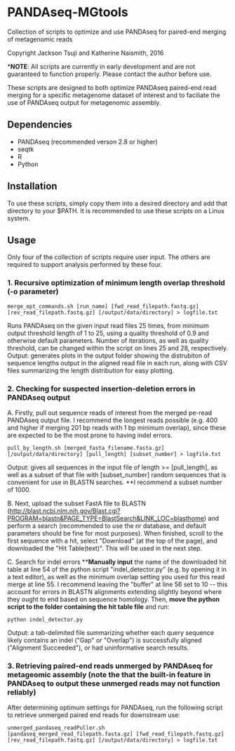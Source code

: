 # PANDAseq-MGtools
Collection of scripts to optimize and use PANDAseq for paired-end merging of metagenomic reads

Copyright Jackson Tsuji and Katherine Naismith, 2016

*__NOTE__: All scripts are currently in early development and are not guaranteed to function properly. Please contact the author before use.

These scripts are designed to both optimize PANDAseq paired-end read merging for a specific metagenome dataset of interest and to faciliate the use of PANDAseq output for metagenomic assembly.

## Dependencies
- PANDAseq (recommended verson 2.8 or higher)
- seqtk
- R
- Python

## Installation
To use these scripts, simply copy them into a desired directory and add that directory to your $PATH. It is recommended to use these scripts on a Linux system.

## Usage
Only four of the collection of scripts require user input. The others are required to support analysis performed by these four.

### 1. Recursive optimization of minimum length overlap threshold (-o parameter)
```
merge_opt_commands.sh [run_name] [fwd_read_filepath.fastq.gz] [rev_read_filepath.fastq.gz] [/output/data/directory] > logfile.txt
```
Runs PANDAseq on the given input read files 25 times, from minimum output threshold length of 1 to 25, using a quality threshold of 0.9 and otherwise default parameters. Number of iterations, as well as quality threshold, can be changed within the script on lines 25 and 28, respectively.
Output: generates plots in the output folder showing the distrubiton of sequence lengths output in the aligned read file in each run, along with CSV files summarizing the length distribution for easy plotting.

### 2. Checking for suspected insertion-deletion errors in PANDAseq output
A. Firstly, pull out sequence reads of interest from the merged pe-read PANDAseq output file. I recommend the longest reads possible (e.g. 400 and higher if merging 201 bp reads with 1 bp minimum overlap), since these are expected to be the most prone to having indel errors.
```
pull_by_length.sh [merged_fasta_filename.fasta.gz] [/output/data/directory] [pull_length] [subset_number] > logfile.txt
```
Output: gives all sequences in the input file of length >= [pull_length], as well as a subset of that file with [subset_number] random sequences that is convenient for use in BLASTN searches. **I recommend a subset number of 1000.

B. Next, upload the subset FastA file to BLASTN (http://blast.ncbi.nlm.nih.gov/Blast.cgi?PROGRAM=blastn&PAGE_TYPE=BlastSearch&LINK_LOC=blasthome) and perform a search (recommended to use the nr database, and default parameters should be fine for most purposes). When finished, scroll to the first sequence with a hit, select "Download" (at the top of the page), and downloaded the "Hit Table(text)". This will be used in the next step.

C. Search for indel errors
**__Manually input__ the name of the downloaded hit table at line 54 of the python script "indel_detector.py" (e.g. by opening it in a text editor), as well as the minimum overlap setting you used for this read merge at line 55. I recommend leaving the "buffer" at line 56 set to 10 -- this account for errors in BLASTN alignments extending slightly beyond where they ought to end based on sequence homology.
Then, __move the python script to the folder containing the hit table file__ and run:
```
python indel_detector.py
```
Output: a tab-delimited file summarizing whether each query sequence likely contains an indel ("Gap" or "Overlap") is successfully aligned ("Alignment Succeeded"), or had uninformative search results.

### 3. Retrieving paired-end reads unmerged by PANDAseq for metageomic assembly (note the that the built-in feature in PANDAseq to output these unmerged reads may not function reliably)
After determining optimum settings for PANDAseq, run the following script to retrieve unmerged paired end reads for downstream use:
```
unmerged_pandaseq_readPuller.sh [pandaseq_merged_read_filepath.fasta.gz] [fwd_read_filepath.fastq.gz] [rev_read_filepath.fastq.gz] [/output/data/directory] > logfile.txt
```
